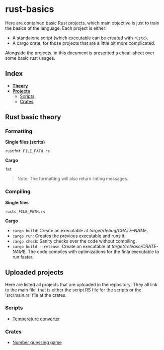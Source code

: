 # rust-basics

Here are contained basic Rust projects, which main objective is just to train the basics of the language.
Each project is either:

- A standalone script (which executable can be created with `rustc`).
- A cargo crate, for those projects that are a little bit more complicated.

Alongside the projects, in this document is presented a cheat-sheet over some basic rust usages.

## Index

- [**Theory**](#rust-basic-theory)
- [**Projects**](#uploaded-projects)
    - [Scripts](#scripts)
    - [Crates](#crates)

## Rust basic theory

### Formatting

**Single files (scrits)**
```
rustfmt FILE_PATH.rs
```

**Cargo**
```
fmt
```

> Note: The formatting will also return linting messages.

### Compiling

**Single files**
```
rustc FILE_PATH.rs
```

**Cargo**

- `cargo build`: Create an executable at _target/debug/CRATE-NAME_.
- `cargo run`: Creates the previous executable and runs it.
- `cargo check`: Sanity checks over the code without compiling.
- `cargo build --release`: Create an executable at _target/release/CRATE-NAME_. The code compiles with optimizations for the finla executable to run faster.

## Uploaded projects

Here are listed all projects that are uploaded in the repository.
They all link to the main file, that is either the script RS file for the scripts or the 'src/main.rs' file at the crates.

### Scripts

- [Temperature converter](./scripts/temperature_converter.rs)

### Crates

- [Number guessing game](./crates/guessing_game/src/main.rs)
